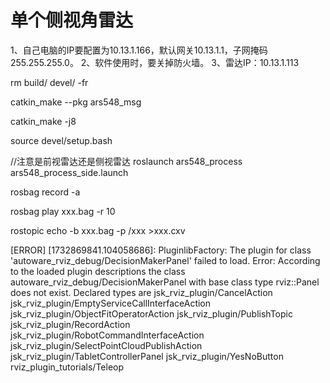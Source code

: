 # **单个侧视角雷达**
1、自己电脑的IP要配置为10.13.1.166，默认网关10.13.1.1，子网掩码255.255.255.0。
2、软件使用时，要关掉防火墙。
3、雷达IP：10.13.1.113


rm build/ devel/ -fr

catkin_make --pkg ars548_msg

catkin_make -j8


source devel/setup.bash

//注意是前视雷达还是侧视雷达
roslaunch ars548_process ars548_process_side.launch

rosbag record -a

rosbag play xxx.bag -r 10

rostopic echo -b xxx.bag -p /xxx >xxx.cxv

[ERROR] [1732869841.104058686]: PluginlibFactory: The plugin for class 'autoware_rviz_debug/DecisionMakerPanel' failed to load.  Error: According to the loaded plugin descriptions the class autoware_rviz_debug/DecisionMakerPanel with base class type rviz::Panel does not exist. Declared types are  jsk_rviz_plugin/CancelAction jsk_rviz_plugin/EmptyServiceCallInterfaceAction jsk_rviz_plugin/ObjectFitOperatorAction jsk_rviz_plugin/PublishTopic jsk_rviz_plugin/RecordAction jsk_rviz_plugin/RobotCommandInterfaceAction jsk_rviz_plugin/SelectPointCloudPublishAction jsk_rviz_plugin/TabletControllerPanel jsk_rviz_plugin/YesNoButton rviz_plugin_tutorials/Teleop


